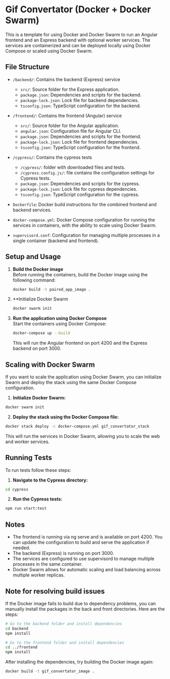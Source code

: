 # Gif Convertator (Docker + Docker Swarm)

This is a template for using Docker and Docker Swarm to run an Angular frontend and an Express backend with optional
worker services. The services are containerized and can be deployed locally using Docker Compose or scaled using Docker
Swarm.

## File Structure

- `/backend/`: Contains the backend (Express) service

  - `src/`: Source folder for the Express application.
  - `package.json`: Dependencies and scripts for the backend.
  - `package-lock.json`: Lock file for backend dependencies.
  - `tsconfig.json`: TypeScript configuration for the backend.

- `/frontend/`: Contains the frontend (Angular) service

  - `src/`: Source folder for the Angular application.
  - `angular.json`: Configuration file for Angular CLI.
  - `package.json`: Dependencies and scripts for the frontend.
  - `package-lock.json`: Lock file for frontend dependencies.
  - `tsconfig.json`: TypeScript configuration for the frontend.

- `/cypress/`: Contains the cypress tests

  - `/cypress/`: folder with downloaded files and tests.
  - `/cypress.config.js/`: file contains the configuration settings for Cypress tests.
  - `package.json`: Dependencies and scripts for the cypress.
  - `package-lock.json`: Lock file for cypress dependencies.
  - `tsconfig.json`: TypeScript configuration for the cypress.

- `Dockerfile`: Docker build instructions for the combined frontend and backend services.
- `docker-compose.yml`: Docker Compose configuration for running the services in containers, with the ability to scale
  using Docker Swarm.
- `supervisord.conf`: Configuration for managing multiple processes in a single container (backend and frontend).

## Setup and Usage

1. **Build the Docker image**  
   Before running the containers, build the Docker image using the following command:

   ```bash
   docker build -t paired_app_image .
   ```

2. \*\*Initialize Docker Swarm

   ```bash
   docker swarm init
   ```

3. **Run the application using Docker Compose**  
   Start the containers using Docker Compose:

   ```bash
   docker-compose up --build
   ```

   This will run the Angular frontend on port 4200 and the Express backend on port 3000.

## Scaling with Docker Swarm

If you want to scale the application using Docker Swarm, you can initialize Swarm and deploy the stack using the same
Docker Compose configuration.

1. **Initialize Docker Swarm:**

```bash
docker swarm init
```

2. **Deploy the stack using the Docker Compose file:**

```bash
docker stack deploy -c docker-compose.yml gif_convertator_stack
```

This will run the services in Docker Swarm, allowing you to scale the web and worker services.

## Running Tests
To run tests follow these steps:

1. **Navigate to the Cypress directory:**

```bash
cd cypress
```

2. **Run the Cypress tests:**

```bash
npm run start:test
```

## Notes

- The frontend is running via ng serve and is available on port 4200. You can update the configuration to build and serve the application if needed.
- The backend (Express) is running on port 3000.
- The services are configured to use supervisord to manage multiple processes in the same container.
- Docker Swarm allows for automatic scaling and load balancing across multiple worker replicas.

## Note for resolving build issues

If the Docker image fails to build due to dependency problems, you can manually install the packages in the back and
front directories. Here are the steps:

```bash
# Go to the backend folder and install dependencies
cd backend
npm install

# Go to the frontend folder and install dependencies
cd ../frontend
npm install
```

After installing the dependencies, try building the Docker image again:

```bash
docker build -t gif_convertator_image .
```
